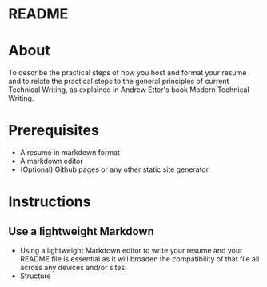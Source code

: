 # README
# About
To describe the practical steps of how you host and format your resume and to relate the practical steps to the general principles of current Technical Writing, as explained in Andrew Etter's book Modern Technical Writing.

# Prerequisites
- A resume in markdown format
- A markdown editor
- (Optional) Github pages or any other static site generator

# Instructions
## Use a lightweight Markdown
- Using a lightweight Markdown editor to write your resume and your README file is essential as it will broaden the compatibility of that file all across any devices and/or sites.
- Structure 
<!--stackedit_data:
eyJoaXN0b3J5IjpbLTMyOTM0NTU2OSwtMTE2OTAyMzgwMSwxNT
M3NzMxOTM5LDE4MjA2NjM2MjYsLTIwODg3NDY2MTJdfQ==
-->